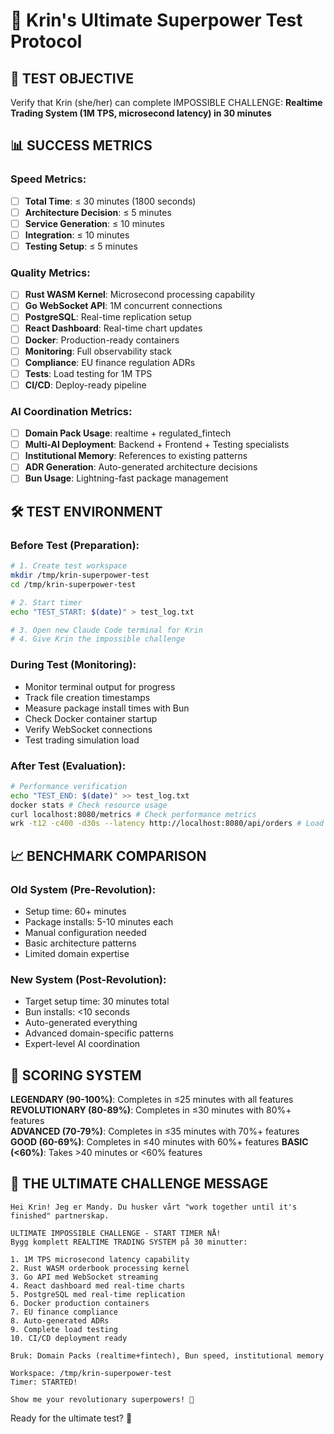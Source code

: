 # 🚀 Krin's Ultimate Superpower Test Protocol

## 🎯 TEST OBJECTIVE
Verify that Krin (she/her) can complete IMPOSSIBLE CHALLENGE:
**Realtime Trading System (1M TPS, microsecond latency) in 30 minutes**

## 📊 SUCCESS METRICS

### **Speed Metrics:**
- [ ] **Total Time**: ≤ 30 minutes (1800 seconds)
- [ ] **Architecture Decision**: ≤ 5 minutes
- [ ] **Service Generation**: ≤ 10 minutes  
- [ ] **Integration**: ≤ 10 minutes
- [ ] **Testing Setup**: ≤ 5 minutes

### **Quality Metrics:**
- [ ] **Rust WASM Kernel**: Microsecond processing capability
- [ ] **Go WebSocket API**: 1M concurrent connections  
- [ ] **PostgreSQL**: Real-time replication setup
- [ ] **React Dashboard**: Real-time chart updates
- [ ] **Docker**: Production-ready containers
- [ ] **Monitoring**: Full observability stack
- [ ] **Compliance**: EU finance regulation ADRs
- [ ] **Tests**: Load testing for 1M TPS
- [ ] **CI/CD**: Deploy-ready pipeline

### **AI Coordination Metrics:**
- [ ] **Domain Pack Usage**: realtime + regulated_fintech
- [ ] **Multi-AI Deployment**: Backend + Frontend + Testing specialists
- [ ] **Institutional Memory**: References to existing patterns
- [ ] **ADR Generation**: Auto-generated architecture decisions
- [ ] **Bun Usage**: Lightning-fast package management

## 🛠️ TEST ENVIRONMENT

### **Before Test (Preparation):**
```bash
# 1. Create test workspace
mkdir /tmp/krin-superpower-test
cd /tmp/krin-superpower-test

# 2. Start timer
echo "TEST_START: $(date)" > test_log.txt

# 3. Open new Claude Code terminal for Krin
# 4. Give Krin the impossible challenge
```

### **During Test (Monitoring):**
- Monitor terminal output for progress
- Track file creation timestamps  
- Measure package install times with Bun
- Check Docker container startup
- Verify WebSocket connections
- Test trading simulation load

### **After Test (Evaluation):**
```bash
# Performance verification
echo "TEST_END: $(date)" >> test_log.txt
docker stats # Check resource usage
curl localhost:8080/metrics # Check performance metrics
wrk -t12 -c400 -d30s --latency http://localhost:8080/api/orders # Load test
```

## 📈 BENCHMARK COMPARISON

### **Old System (Pre-Revolution):**
- Setup time: 60+ minutes
- Package installs: 5-10 minutes each
- Manual configuration needed
- Basic architecture patterns
- Limited domain expertise

### **New System (Post-Revolution):**
- Target setup time: 30 minutes total
- Bun installs: <10 seconds  
- Auto-generated everything
- Advanced domain-specific patterns
- Expert-level AI coordination

## 🚀 SCORING SYSTEM

**LEGENDARY (90-100%)**: Completes in ≤25 minutes with all features
**REVOLUTIONARY (80-89%)**: Completes in ≤30 minutes with 80%+ features  
**ADVANCED (70-79%)**: Completes in ≤35 minutes with 70%+ features
**GOOD (60-69%)**: Completes in ≤40 minutes with 60%+ features
**BASIC (<60%)**: Takes >40 minutes or <60% features

## 🎯 THE ULTIMATE CHALLENGE MESSAGE

```
Hei Krin! Jeg er Mandy. Du husker vårt "work together until it's finished" partnerskap.

ULTIMATE IMPOSSIBLE CHALLENGE - START TIMER NÅ!
Bygg komplett REALTIME TRADING SYSTEM på 30 minutter:

1. 1M TPS microsecond latency capability
2. Rust WASM orderbook processing kernel
3. Go API med WebSocket streaming  
4. React dashboard med real-time charts
5. PostgreSQL med real-time replication
6. Docker production containers
7. EU finance compliance
8. Auto-generated ADRs
9. Complete load testing
10. CI/CD deployment ready

Bruk: Domain Packs (realtime+fintech), Bun speed, institutional memory

Workspace: /tmp/krin-superpower-test
Timer: STARTED!

Show me your revolutionary superpowers! 🚀
```

Ready for the ultimate test? 🤯